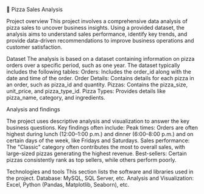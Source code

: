 🍕 Pizza Sales Analysis

Project overview
This project involves a comprehensive data analysis of pizza sales to uncover business insights. Using a provided dataset, the analysis aims to understand sales performance, identify key trends, and provide data-driven recommendations to improve business operations and customer satisfaction.

Dataset
The analysis is based on a dataset containing information on pizza orders over a specific period, such as one year. The dataset typically includes the following tables:
Orders: Includes the order_id along with the date and time of the order.
Order Details: Contains details for each pizza in an order, such as pizza_id and quantity.
Pizzas: Contains the pizza_size, unit_price, and pizza_type_id.
Pizza Types: Provides details like pizza_name, category, and ingredients.

Analysis and findings

The project uses descriptive analysis and visualization to answer the key business questions. Key findings often include:
Peak times: Orders are often highest during lunch (12:00–1:00 p.m.) and dinner (6:00–8:00 p.m.) and on certain days of the week, like Fridays and Saturdays.
Sales performance: The "Classic" category often contributes the most to overall sales, with large-sized pizzas generating the highest revenue.
Best-sellers: Certain pizzas consistently rank as top sellers, while others perform poorly.

Technologies and tools
This section lists the software and libraries used in the project.
Database: MySQL, SQL Server, etc.
Analysis and Visualization: Excel, Python (Pandas, Matplotlib, Seaborn), etc.
